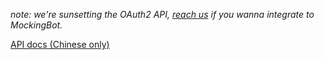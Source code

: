 *note: we're sunsetting the OAuth2 API, [reach us](mailto:support@mockingbot.com) if you wanna integrate to MockingBot.*

[API docs (Chinese only)](./doc.md)
